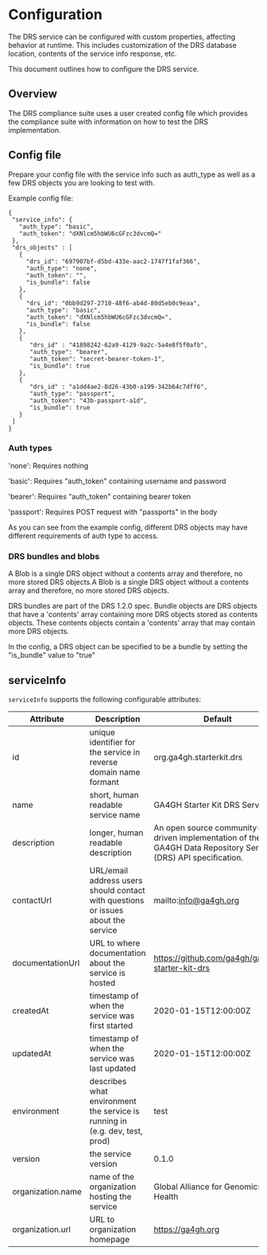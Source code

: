 # Configuration

The DRS service can be configured with custom properties, affecting behavior at runtime. This includes customization of the DRS database location, contents of the service info response, etc.

This document outlines how to configure the DRS service.

## Overview

The DRS compliance suite uses a user created config file which provides the compliance suite with information on how to test the DRS implementation.

## Config file

Prepare your config file with the service info such as auth_type as well as a few DRS objects you are looking to test with.   

Example config file:
```
{
 "service_info": {
   "auth_type": "basic",
   "auth_token": "dXNlcm5hbWU6cGFzc3dvcmQ="
 },
 "drs_objects" : [
   {
     "drs_id": "697907bf-d5bd-433e-aac2-1747f1faf366",
     "auth_type": "none",
     "auth_token": "",
     "is_bundle": false
   },
   {
     "drs_id": "0bb9d297-2710-48f6-ab4d-80d5eb0c9eaa",
     "auth_type": "basic",
     "auth_token": "dXNlcm5hbWU6cGFzc3dvcmQ=",
     "is_bundle": false
   },
   {
      "drs_id" : "41898242-62a9-4129-9a2c-5a4e8f5f0afb",
      "auth_type": "bearer",
      "auth_token": "secret-bearer-token-1",
      "is_bundle": true
   },
   {
      "drs_id" : "a1dd4ae2-8d26-43b0-a199-342b64c7dff6",
      "auth_type": "passport",
      "auth_token": "43b-passport-a1d",
      "is_bundle": true
   }
 ]
}
```
### Auth types

'none': Requires nothing

'basic': Requires "auth_token" containing username and password

'bearer': Requires "auth_token" containing bearer token

'passport': Requires POST request with "passports" in the body 

As you can see from the example config, different DRS objects may have different requirements of auth type to access. 

### DRS bundles and blobs

A Blob is a single DRS object without a contents array and therefore, no more stored DRS objects.A Blob is a single DRS object without a contents array and therefore, no more stored DRS objects.

DRS bundles are part of the DRS 1.2.0 spec. Bundle objects are DRS objects that have a 'contents' array containing more DRS objects stored as contents objects. These contents objects contain a 'contents' array that may contain more DRS objects.

In the config, a DRS object can be specified to be a bundle by setting the "is_bundle" value to "true"

## serviceInfo

`serviceInfo` supports the following configurable attributes:

| Attribute | Description | Default |
|-----------|-------------|---------|
| id | unique identifier for the service in reverse domain name formant | org.ga4gh.starterkit.drs |
| name | short, human readable service name | GA4GH Starter Kit DRS Service |
| description | longer, human readable description | An open source community-driven implementation of the GA4GH Data Repository Service (DRS) API specification. |
| contactUrl | URL/email address users should contact with questions or issues about the service | mailto:info@ga4gh.org |
| documentationUrl | URL to where documentation about the service is hosted | https://github.com/ga4gh/ga4gh-starter-kit-drs |
| createdAt | timestamp of when the service was first started | 2020-01-15T12:00:00Z |
| updatedAt | timestamp of when the service was last updated | 2020-01-15T12:00:00Z |
| environment | describes what environment the service is running in (e.g. dev, test, prod) | test |
| version | the service version | 0.1.0 |
| organization.name | name of the organization hosting the service | Global Alliance for Genomics and Health |
| organization.url | URL to organization homepage | https://ga4gh.org |


